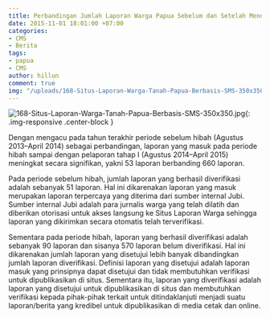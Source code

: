 ```yaml
---
title: Perbandingan Jumlah Laporan Warga Papua Sebelum dan Setelah Mendapatkan Hibah
date: 2015-11-01 18:01:00 +07:00
categories:
- CMS
- Berita
tags:
- papua
- CMS
author: hillun
comment: true
img: "/uploads/168-Situs-Laporan-Warga-Tanah-Papua-Berbasis-SMS-350x350.jpg"
---
```


![168-Situs-Laporan-Warga-Tanah-Papua-Berbasis-SMS-350x350.jpg](/uploads/168-Situs-Laporan-Warga-Tanah-Papua-Berbasis-SMS-350x350.jpg){: .img-responsive .center-block }

Dengan mengacu pada tahun terakhir periode sebelum hibah (Agustus 2013–April 2014) sebagai perbandingan, laporan yang masuk pada periode hibah sampai dengan pelaporan tahap I (Agustus 2014–April 2015) meningkat secara signifikan, yakni 53 laporan berbanding 660 laporan.

Pada periode sebelum hibah, jumlah laporan yang berhasil diverifikasi adalah sebanyak 51 laporan. Hal ini dikarenakan laporan yang masuk merupakan laporan terpercaya yang diterima dari sumber internal Jubi. Sumber internal Jubi adalah para jurnalis warga yang telah dilatih dan diberikan otorisasi untuk akses langsung ke Situs Laporan Warga sehingga laporan yang dikirimkan secara otomatis telah terverifikasi.

Sementara pada periode hibah, laporan yang berhasil diverifikasi adalah sebanyak 90 laporan dan sisanya 570 laporan belum diverifikasi. Hal ini dikarenakan jumlah laporan yang disetujui lebih banyak dibandingkan jumlah laporan diverifikasi. Definisi laporan yang disetujui adalah laporan masuk yang prinsipnya dapat disetujui dan tidak membutuhkan verifikasi untuk dipublikasikan di situs. Sementara itu, laporan yang diverifikasi adalah laporan yang disetujui untuk dipublikasikan di situs dan membutuhkan verifikasi kepada pihak-pihak terkait untuk ditindaklanjuti menjadi suatu laporan/berita yang kredibel untuk dipublikasikan di media cetak dan online.